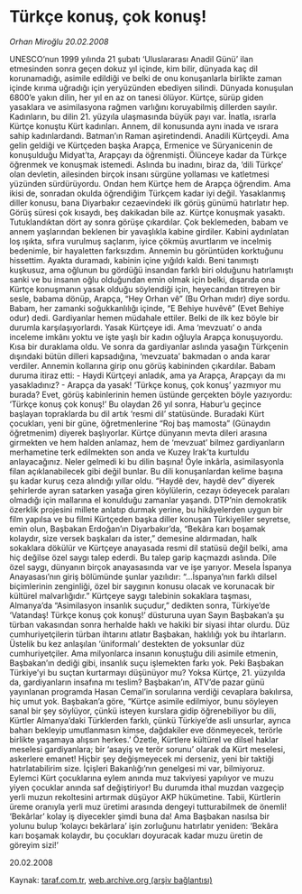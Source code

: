 # Türkçe konuş, çok konuş!

*Orhan Miroğlu 20.02.2008*

<div class="yazi">UNESCO’nun 1999 yılında 21 şubatı ‘Uluslararası Anadil Günü’ ilan etmesinden sonra geçen dokuz yıl içinde, kim bilir, dünyada kaç dil korunamadığı, asimile edildiği ve belki de onu konuşanlarla birlikte zaman içinde kırıma uğradığı için yeryüzünden ebediyen silindi. Dünyada konuşulan 6800’e yakın dilin, her yıl en az on tanesi ölüyor.
Kürtçe, sürüp giden yasaklara ve asimilasyona rağmen varlığını koruyabilmiş dillerden sayılır. Kadınların, bu dilin 21. yüzyıla ulaşmasında büyük payı var. İnatla, ısrarla Kürtçe konuştu Kürt kadınları. 
Annem, dil konusunda aynı inada ve ısrara sahip kadınlardandı.  
Batman’ın Raman aşiretindendi. Anadili Kürtçeydi. Ama gelin geldiği ve Kürtçeden başka Arapça, Ermenice ve Süryanicenin de konuşulduğu Midyat’ta, Arapçayı da öğrenmişti. Ölünceye kadar da Türkçe öğrenmek ve konuşmak istemedi. Aslında bu inadını, biraz da, ‘dili Türkçe’ olan devletin, ailesinden birçok insanı sürgüne yollaması ve katletmesi yüzünden sürdürüyordu. 
Ondan hem Kürtçe hem de Arapça öğrendim. Ama ikisi de, sonradan okulda öğrendiğim Türkçem kadar iyi değil. 
Yasaklanmış diller konusu, bana Diyarbakır cezaevindeki ilk görüş günümü hatırlatır hep. Görüş süresi çok kısaydı, beş dakikadan bile az. Kürtçe konuşmak yasaktı. Tutuklandıktan dört ay sonra görüşe çıkardılar. Çok beklemeden, babam ve annem yaşlarından beklenen bir yavaşlıkla kabine girdiler. Kabini aydınlatan loş ışıkta, sıfıra vurulmuş saçlarım, iyice çökmüş avurtlarım ve incelmiş bedenimle, bir hayaletten farksızdım. Annemin bu görüntüden korktuğunu hissettim. Ayakta duramadı, kabinin içine yığıldı kaldı. Beni tanımıştı kuşkusuz, ama oğlunun bu gördüğü insandan farklı biri olduğunu hatırlamıştı sanki ve bu insanın oğlu olduğundan emin olmak için belki, dışarıda ona Kürtçe konuşmanın yasak olduğu söylendiği için, heyecandan titreyen bir sesle, babama dönüp, Arapça, “Hey Orhan vê” (Bu Orhan mıdır) diye sordu. 
Babam, her zamanki soğukkanlılığı içinde, “E Behiye huvêvê” (Evet Behiye odur) dedi. Gardiyanlar hemen müdahale ettiler. Belki de ilk kez böyle bir durumla karşılaşıyorlardı. Yasak Kürtçeye idi. Ama ‘mevzuatı’ o anda inceleme imkânı yoktu ve işte yaşlı bir kadın oğluyla Arapça konuşuyordu. Kısa bir duraklama oldu. Ve sonra da gardiyanlar aslında yasağın Türkçenin dışındaki bütün dilleri kapsadığına,  ‘mevzuata’ bakmadan o anda karar verdiler. Annemin kollarına girip onu görüş kabininden çıkardılar. Babam duruma itiraz etti:
- Haydi Kürtçeyi anladık, ama ya Arapça, Arapçayı da mı yasakladınız?
- Arapça da yasak! ‘Türkçe konuş, çok konuş’ yazmıyor mu burada? 
Evet, görüş kabinlerinin hemen üstünde gerçekten böyle yazıyordu: ‘Türkçe konuş çok konuş!’
Bu olaydan 26 yıl sonra, Habur’u geçince başlayan topraklarda bu dil artık  ‘resmi dil’ statüsünde. Buradaki Kürt çocukları, yeni bir güne, öğretmenlerine “Roj baş mamosta” (Günaydın öğretmenim) diyerek başlıyorlar. Kürtçe dünyanın mevta dileri arasına girmekten ve hem halden anlamaz, hem de ‘mevzuat’  bilmez gardiyanların merhametine terk edilmekten son anda ve Kuzey Irak’ta kurtuldu anlayacağınız. 
Neler gelmedi ki bu dilin başına! 
Öyle inkârla, asimilasyonla filan açıklanabilecek gibi değil bunlar. Bu dili konuşanlardan kelime başına şu kadar kuruş ceza alındığı yıllar oldu. “Haydê dev, haydê dev”  diyerek şehirlerde ayran satarken yasağa giren köylülerin, cezayı ödeyecek paraları olmadığı için mallarına el konulduğu zamanlar yaşandı. 
DTP’nin demokratik özerklik projesini millete anlatıp durmak yerine, bu hikâyelerden uygun bir film yapılsa ve bu filmi Kürtçeden başka diller konuşan Türkiyeliler seyretse, emin olun, Başbakan Erdoğan’ın Diyarbakır’da, “Bekâra karı boşamak kolaydır, size versek başkaları da ister,” demesine aldırmadan, halk sokaklara dökülür ve Kürtçeye anayasada resmi dil statüsü değil belki, ama hiç değilse özel saygı talep ederdi.
Bu talep garip kaçmazdı aslında. Dile özel saygı, dünyanın birçok anayasasında var ve işe yarıyor.  Mesela İspanya Anayasası’nın giriş bölümünde şunlar yazılıdır: 
“...İspanya’nın farklı dilsel biçimlerinin zenginliği, özel bir saygının konusu olacak ve korunacak bir kültürel malvarlığıdır.”
Kürtçeye saygı talebinin sokaklara taşması, Almanya’da “Asimilasyon insanlık suçudur,” dedikten sonra, Türkiye’de ‘Vatandaş! Türkçe konuş çok konuş!’ düsturuna uyan Sayın Başbakan’a şu türban vakasından sonra herhalde haklı ve hakiki bir siyasi ihtar olurdu. Düz cumhuriyetçilerin türban ihtarını atlatır Başbakan, haklılığı yok bu ihtarların. Üstelik bu kez anlaşılan ‘üniformalı’ destekten de yoksunlar düz cumhuriyetçiler.  
Ama milyonlarca insanın konuştuğu dili asimile etmenin, Başbakan’ın dediği gibi, insanlık suçu işlemekten farkı yok. Peki Başbakan Türkiye’yi bu suçtan  kurtarmayı düşünüyor mu?
Yoksa Kürtçe, 21. yüzyılda da, gardiyanların insafına mı teslim?
Başbakan’ın, ATV’de pazar günü yayınlanan programda Hasan Cemal’in sorularına verdiği cevaplara bakılırsa, hiç umut yok. Başbakan’a göre, “Kürtçe asimile edilmiyor, bunu söyleyen sanal bir şey söylüyor, çünkü isteyen kurslara gidip öğrenebiliyor bu dili, Kürtler Almanya’daki Türklerden farklı, çünkü Türkiye’de asli unsurlar, ayrıca baharı bekleyip umutlanmasın kimse, dağdakiler eve dönmeyecek, terörle birlikte yaşamaya alışsın herkes.’ 
Özetle, Kürtlere kültürel ve dilsel haklar meselesi gardiyanlara;  bir ‘asayiş ve terör sorunu’ olarak da Kürt meselesi, askerlere emanet!
Hiçbir şey değişmeyecek mi derseniz, yeni bir taktiği hatırlatabilirim size. İçişleri Bakanlığı’nın genelgesi mi var, bilmiyoruz. Eylemci Kürt çocuklarına eylem anında muz takviyesi yapılıyor ve muzu yiyen çocuklar anında saf değiştiriyor! Bu durumda ithal muzdan vazgeçip yerli muzun rekoltesini artırmak düşüyor AKP hükümetine. Tabii, Kürtlerin üreme oranıyla yerli muz üretimi arasında dengeyi tutturabilmek de önemli! 
‘Bekârlar’ kolay iş diyecekler şimdi buna da! Ama Başbakan nasılsa bir yolunu bulup ‘kolaycı bekârlara’  işin zorluğunu hatırlatır yeniden: 
‘Bekâra karı boşamak kolaydır, bu çocukları doyuracak kadar muzu üretin de göreyim sizi!’

20.02.2008</div>

Kaynak: [taraf.com.tr](http://www.taraf.com.tr:80/orhan-miroglu/makale-turkce-konus-cok-konus.htm), [web.archive.org (arşiv bağlantısı)](http://web.archive.org/web/20101026044521/http://www.taraf.com.tr:80/orhan-miroglu/makale-turkce-konus-cok-konus.htm)
